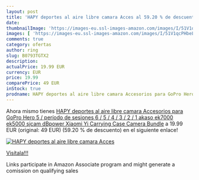 ```yaml
---
layout: post
title: 'HAPY deportes al aire libre camara Acces al 59.20 % de descuento'
date: 
thumbnailImage: 'https://images-eu.ssl-images-amazon.com/images/I/51V1qcPHbeL._SL200_.jpg'
images: [ 'https://images-eu.ssl-images-amazon.com/images/I/51V1qcPHbeL._SL200_.jpg' ]
comments: true
category: ofertas
author: ring
slug: B0793TGTX2
description:
actualPrice: 19.99 EUR
currency: EUR
price: 19.99
comparePrice: 49 EUR
inStock: true
prodname: HAPY deportes al aire libre camara Accesorios para GoPro Hero 5 / período de sesiones 6 / 5 / 4 / 3 / 2 / 1  akaso ek7000  ek5000  sjcam  dBpower  Xiaomi Yi  Carrying Case  Camera Bundle
---
```


Ahora mismo tienes [HAPY deportes al aire libre camara Accesorios para GoPro Hero 5 / período de sesiones 6 / 5 / 4 / 3 / 2 / 1  akaso ek7000  ek5000  sjcam  dBpower  Xiaomi Yi  Carrying Case  Camera Bundle](https://www.amazon.es/dp/B0793TGTX2/?tag=tolees-21) a 19.99 EUR (original: 49 EUR) (59.20 %  de descuento) en el siguiente enlace!

[![HAPY deportes al aire libre camara Acces](https://images-eu.ssl-images-amazon.com/images/I/51V1qcPHbeL._SL200_.jpg)](https://www.amazon.es/dp/B0793TGTX2/?tag=tolees-21)

[Visítala!!!](https://www.amazon.es/dp/B0793TGTX2/?tag=tolees-21)

Links participate in Amazon Associate program and might generate a comission on qualifying sales

